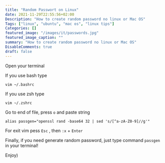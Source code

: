 ```yaml
---
title: "Random Passwort on Linux"
date: 2021-11-29T22:55:56+02:00
Description: "How to create random password no linux or Mac OS"
Tags: ["linux", "ubuntu", "mac os", "linux tips"]
Categories: []
featured_image: "/images/it/passwords.jpg"
featured_image_caption: ""
summary: "How to create random password no linux or Mac OS"
DisableComments: true
draft: false
---
```


Open your terminal

If you use bash type

```
vim ~/.bashrc
```

If you use zsh type
```
vim ~/.zshrc
```

Go to end of file, press `o` and paste string
```
alias passgen="openssl rand -base64 32 | sed 's/[^a-zA-Z0-9]//g'"
```

For exit vim pess `Esc` , then `:x` + `Enter`

Finally, if you need generate random password, just type command `passgen` in your terminal!

Enjoy)